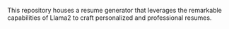 This repository houses a resume generator that leverages the remarkable capabilities of Llama2 to craft personalized and professional resumes.

